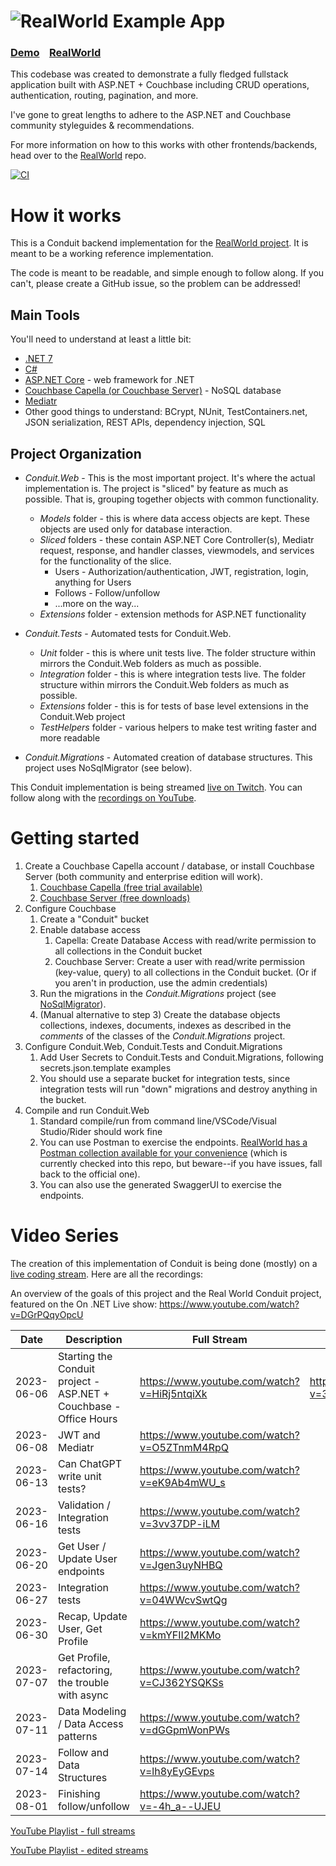 # ![RealWorld Example App](logo.png)

### [Demo](https://demo.realworld.io/)&nbsp;&nbsp;&nbsp;&nbsp;[RealWorld](https://github.com/gothinkster/realworld)

This codebase was created to demonstrate a fully fledged fullstack application built with ASP.NET + Couchbase including CRUD operations, authentication, routing, pagination, and more.

I've gone to great lengths to adhere to the ASP.NET and Couchbase community styleguides & recommendations.

For more information on how to this works with other frontends/backends, head over to the [RealWorld](https://github.com/gothinkster/realworld) repo.

[![CI](https://github.com/mgroves/realworld-aspnet-couchbase/actions/workflows/ci-container.yml/badge.svg)](https://github.com/mgroves/realworld-aspnet-couchbase/actions/workflows/ci-container.yml)

# How it works

This is a Conduit backend implementation for the [RealWorld project](https://realworld-docs.netlify.app/docs/intro). It is meant to be a working reference implementation.

The code is meant to be readable, and simple enough to follow along. If you can't, please create a GitHub issue, so the problem can be addressed!

## Main Tools

You'll need to understand at least a little bit:

* [.NET 7](https://dotnet.microsoft.com/en-us/)
* [C#](https://learn.microsoft.com/en-us/dotnet/csharp/)
* [ASP.NET Core](https://dotnet.microsoft.com/en-us/apps/aspnet) - web framework for .NET
* [Couchbase Capella (or Couchbase Server)](https://www.couchbase.com/developers/) - NoSQL database
* [Mediatr](https://github.com/jbogard/MediatR)
* Other good things to understand: BCrypt, NUnit, TestContainers.net, JSON serialization, REST APIs, dependency injection, SQL

## Project Organization

* *Conduit.Web* - This is the most important project. It's where the actual implementation is. The project is "sliced" by feature as much as possible. That is, grouping together objects with common functionality.

  * *Models* folder - this is where data access objects are kept. These objects are used only for database interaction.
  * *Sliced* folders - these contain ASP.NET Core Controller(s), Mediatr request, response, and handler classes, viewmodels, and services for the functionality of the slice.
    * Users - Authorization/authentication, JWT, registration, login, anything for Users
    * Follows - Follow/unfollow
    * ...more on the way...
  * *Extensions* folder - extension methods for ASP.NET functionality

* *Conduit.Tests* - Automated tests for Conduit.Web.
  * *Unit* folder - this is where unit tests live. The folder structure within mirrors the Conduit.Web folders as much as possible.
  * *Integration* folder - this is where integration tests live. The folder structure within mirrors the Conduit.Web folders as much as possible.
  * *Extensions* folder - this is for tests of base level extensions in the Conduit.Web project
  * *TestHelpers* folder - various helpers to make test writing faster and more readable

* *Conduit.Migrations* - Automated creation of database structures. This project uses NoSqlMigrator (see below).

This Conduit implementation is being streamed [live on Twitch](https://twitch.tv/matthewdgroves). You can follow along with the [recordings on YouTube](https://www.youtube.com/watch?v=HiRj5ntqiXk&list=PLZWwU1YVRehL0psJRk35x8evMeeGAFwBa).

# Getting started

1. Create a Couchbase Capella account / database, or install Couchbase Server (both community and enterprise edition will work).
   1. [Couchbase Capella (free trial available)](https://www.couchbase.com/products/capella/)
   2. [Couchbase Server (free downloads)](https://www.couchbase.com/downloads/?family=couchbase-server)
2. Configure Couchbase
   1. Create a "Conduit" bucket
   2. Enable database access
      1. Capella: Create Database Access with read/write permission to all collections in the Conduit bucket
      2. Couchbase Server: Create a user with read/write permission (key-value, query) to all collections in the Conduit bucket. (Or if you aren't in production, use the admin credentials)
   3. Run the migrations in the *Conduit.Migrations* project (see [NoSqlMigrator](https://github.com/mgroves/NoSqlMigrator)).
   4. (Manual alternative to step 3) Create the database objects collections, indexes, documents, indexes as described in the *comments* of the classes of the *Conduit.Migrations* project.
3. Configure Conduit.Web, Conduit.Tests and Conduit.Migrations
   1. Add User Secrets to Conduit.Tests and Conduit.Migrations, following secrets.json.template examples
   2. You should use a separate bucket for integration tests, since integration tests will run "down" migrations and destroy anything in the bucket.
4. Compile and run Conduit.Web
   1. Standard compile/run from command line/VSCode/Visual Studio/Rider should work fine
   2. You can use Postman to exercise the endpoints. [RealWorld has a Postman collection available for your convenience](https://realworld-docs.netlify.app/docs/specs/backend-specs/postman) (which is currently checked into this repo, but beware--if you have issues, fall back to the official one).
   3. You can also use the generated SwaggerUI to exercise the endpoints.

# Video Series

The creation of this implementation of Conduit is being done (mostly) on a [live coding stream](https://twitch.tv/matthewdgroves). Here are all the recordings:

An overview of the goals of this project and the Real World Conduit project, featured on the On .NET Live show: https://www.youtube.com/watch?v=DGrPQqyOpcU

| Date | Description | Full Stream | Edited Stream
|--|---|-----|-----
| 2023-06-06 | Starting the Conduit project - ASP.NET + Couchbase - Office Hours | https://www.youtube.com/watch?v=HiRj5ntqiXk | https://www.youtube.com/watch?v=3ynXWW_Vyrc
| 2023-06-08 | JWT and Mediatr | https://www.youtube.com/watch?v=O5ZTnmM4RpQ |
| 2023-06-13 | Can ChatGPT write unit tests? | https://www.youtube.com/watch?v=eK9Ab4mWU_s | 
| 2023-06-16 | Validation / Integration tests | https://www.youtube.com/watch?v=3vv37DP-iLM |
| 2023-06-20 | Get User / Update User endpoints | https://www.youtube.com/watch?v=Jgen3uyNHBQ |
| 2023-06-27 | Integration tests | https://www.youtube.com/watch?v=04WWcvSwtQg
| 2023-06-30 | Recap, Update User, Get Profile | https://www.youtube.com/watch?v=kmYFII2MKMo |
| 2023-07-07 | Get Profile, refactoring, the trouble with async | https://www.youtube.com/watch?v=CJ362YSQKSs |
| 2023-07-11 | Data Modeling / Data Access patterns | https://www.youtube.com/watch?v=dGGpmWonPWs |
| 2023-07-14 | Follow and Data Structures | https://www.youtube.com/watch?v=lh8yEyGEvps |
| 2023-08-01 | Finishing follow/unfollow | https://www.youtube.com/watch?v=-4h_a--UJEU |


[YouTube Playlist - full streams](https://www.youtube.com/playlist?list=PLZWwU1YVRehL0psJRk35x8evMeeGAFwBa)

[YouTube Playlist - edited streams](https://www.youtube.com/playlist?list=PLcspbWiU9RuvvdK38xbstocZ2rLRPBibe)